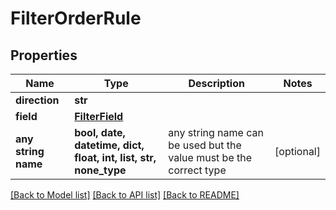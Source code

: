 # FilterOrderRule


## Properties
Name | Type | Description | Notes
------------ | ------------- | ------------- | -------------
**direction** | **str** |  | 
**field** | [**FilterField**](FilterField.md) |  | 
**any string name** | **bool, date, datetime, dict, float, int, list, str, none_type** | any string name can be used but the value must be the correct type | [optional]

[[Back to Model list]](../README.md#documentation-for-models) [[Back to API list]](../README.md#documentation-for-api-endpoints) [[Back to README]](../README.md)


